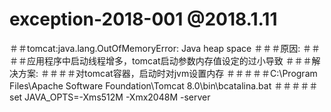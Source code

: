 # exception-2018-001 @2018.1.11
＃＃tomcat:java.lang.OutOfMemoryError: Java heap space
＃＃＃原因:
＃＃＃＃应用程序中启动线程增多，tomcat启动参数内存值设定的过小导致
＃＃＃解决方案:
＃＃＃＃对tomcat容器，启动时对jvm设置内存
＃＃＃＃＃C:\Program Files\Apache Software Foundation\Tomcat 8.0\bin\bcatalina.bat
＃＃＃＃＃set JAVA_OPTS=-Xms512M -Xmx2048M -server
